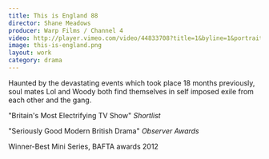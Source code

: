 ```yaml
---
title: This is England 88
director: Shane Meadows
producer: Warp Films / Channel 4
video: http://player.vimeo.com/video/44833708?title=1&byline=1&portrait=1
image: this-is-england.png
layout: work
category: drama
---
```


Haunted by the devastating events which took place 18 months previously, soul mates Lol and Woody both find themselves in self imposed exile from each other and the gang.

"Britain's Most Electrifying TV Show" *Shortlist*

"Seriously Good Modern British Drama" *Observer Awards*

Winner-Best Mini Series, BAFTA awards 2012
